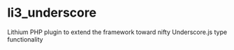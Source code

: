 li3_underscore
==============

Lithium PHP plugin to extend the framework toward nifty Underscore.js type functionality